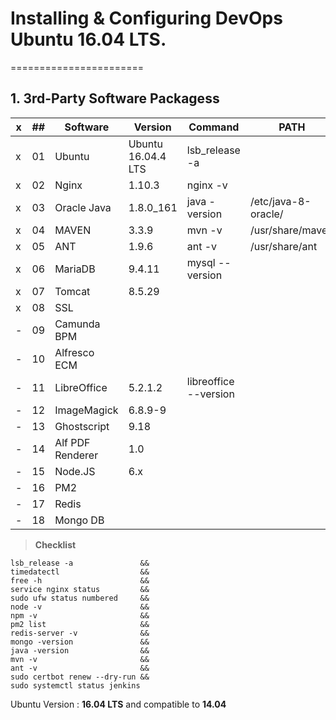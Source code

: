 # Installing & Configuring DevOps Ubuntu 16.04 LTS.
=======================

## 1. 3rd-Party Software Packagess

| x | ## | Software     		| Version            | Command              | PATH                |
| - | -- | ------------ 		| ------------------ | -------------------- | ------------------- |
| x | 01 | Ubuntu       		| Ubuntu 16.04.4 LTS | lsb_release -a       |                     |
| x | 02 | Nginx        		| 1.10.3             | nginx -v             |                     |
| x | 03 | Oracle Java  		| 1.8.0_161          | java -version        | /etc/java-8-oracle/ |
| x | 04 | MAVEN        		| 3.3.9              | mvn -v               | /usr/share/maven    |
| x | 05 | ANT          		| 1.9.6              | ant -v               | /usr/share/ant      |
| x | 06 | MariaDB      		| 9.4.11             | mysql --version      |  |
| x | 07 | Tomcat       		| 8.5.29             |         			 	      |                     |
| x | 08 | SSL          		|                    |                      |                     |
| - | 09 | Camunda BPM      |                    |                      |                     |
| - | 10 | Alfresco ECM     |                    |                      |                     |
| - | 11 | LibreOffice  		| 5.2.1.2            | libreoffice --version|                     |
| - | 12 | ImageMagick  		| 6.8.9-9            | 						          |                     |
| - | 13 | Ghostscript  		| 9.18        		   | 			                |                     |
| - | 14 | Alf PDF Renderer | 1.0      			     |             			    |                     |
| - | 15 | Node.JS          | 6.x      			     |             			    |                     |
| - | 16 | PM2              |       			       |             			    |                     |
| - | 17 | Redis            |       			       |             			    |                     |
| - | 18 | Mongo DB         |       			       |             			    |                     |


> **Checklist**

```
lsb_release -a               &&
timedatectl                  &&
free -h                      &&
service nginx status         &&
sudo ufw status numbered     &&
node -v                      &&
npm -v                       &&
pm2 list                     &&
redis-server -v              &&
mongo -version               &&
java -version                &&
mvn -v                       &&
ant -v                       &&
sudo certbot renew --dry-run &&
sudo systemctl status jenkins 
```

Ubuntu Version :  **16.04 LTS** and compatible to **14.04**

